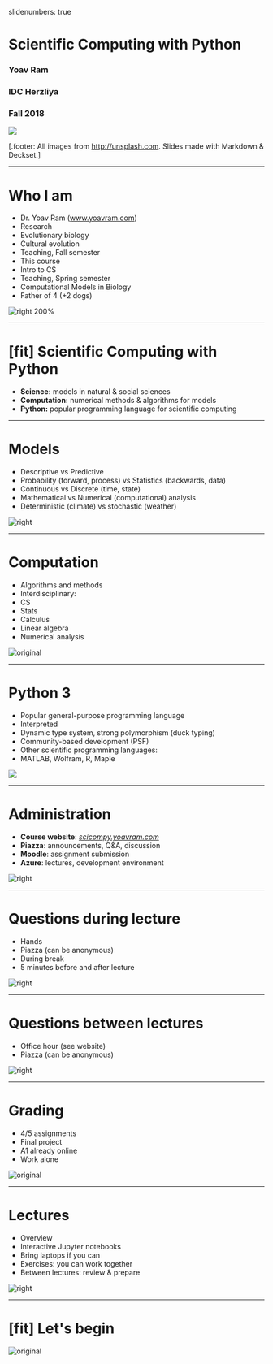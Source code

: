 slidenumbers: true

# Scientific Computing with Python

### Yoav Ram
### IDC Herzliya
### Fall 2018

![](images/python.jpg)

[.footer: All images from <http://unsplash.com>. Slides made with Markdown & Deckset.]

---

# Who I am

- Dr. Yoav Ram (www.yoavram.com)
- Research
 - Evolutionary biology
 - Cultural evolution
- Teaching, Fall semester
 - This course
 - Intro to CS
- Teaching, Spring semester
 - Computational Models in Biology
- Father of 4 (+2 dogs) 

![right 200%](images/bar.png)

---

# [fit] Scientific Computing with Python

- **Science:** models in natural & social sciences
- **Computation:** numerical methods & algorithms for models
- **Python:** popular programming language for scientific computing

---

# Models

- Descriptive vs Predictive
- Probability (forward, process) vs Statistics (backwards, data)
- Continuous vs Discrete (time, state)
- Mathematical vs Numerical (computational) analysis
- Deterministic (climate) vs stochastic (weather)

![right](images/william-bout-264826.jpg)

---

# Computation

- Algorithms and methods
- Interdisciplinary: 
 - CS
 - Stats
 - Calculus
 - Linear algebra
 - Numerical analysis

![original](images/markus-spiske-207946.jpg)

---

# Python 3

- Popular general-purpose programming language
- Interpreted
- Dynamic type system, strong polymorphism (duck typing)
- Community-based development (PSF)
- Other scientific programming languages:
 - MATLAB, Wolfram, R, Maple
 
![](images/python.jpg)

---

# Administration

- **Course website**: _[scicompy.yoavram.com](http://scicompy.yoavram.com)_
- **Piazza**: announcements, Q&A, discussion
- **Moodle**: assignment submission
- **Azure**: lectures, development environment

![right](images/kelly-sikkema-208098.jpg)

---

# Questions during lecture

- Hands
- Piazza (can be anonymous)
- During break
- 5 minutes before and after lecture

![right](images/nathaniel-tetteh-297656.jpg)

---

# Questions between lectures

- Office hour (see website)
- Piazza (can be anonymous)

![right](images/nathaniel-tetteh-297656.jpg)

---

# Grading

- 4/5 assignments
- Final project
- A1 already online
- Work alone

![original](images/william-bout-264829.jpg)

---

# Lectures

- Overview
- Interactive Jupyter notebooks
- Bring laptops if you can
- Exercises: you can work together
- Between lectures: review & prepare

![right](images/intro-bg1.jpg)

---

# [fit] Let's begin

![original](images/header.jpg)
